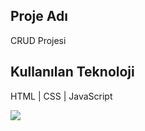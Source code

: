 <h2>Proje Adı</h2>

CRUD Projesi

<h2>Kullanılan Teknoloji</h2>

HTML | CSS | JavaScript 

![](crud-project.gif)